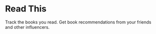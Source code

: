 # Read This
Track the books you read.  Get book recommendations from your friends and other influencers.
